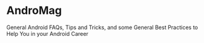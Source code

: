 # AndroMag
General Android FAQs, Tips and Tricks, and some General Best Practices to Help You in your Android Career
